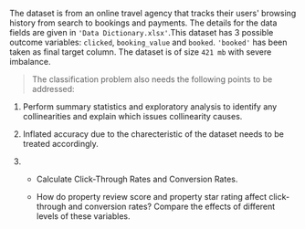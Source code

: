 
The dataset is from an online travel agency that tracks their users' browsing history from search to
bookings and payments. The details for the data fields are given in ```'Data Dictionary.xlsx'```.This dataset has 3 possible outcome variables: ```clicked```, ```booking_value``` and ```booked```. ```'booked'``` has been taken as final target column. The dataset is of size ```421 mb``` with severe imbalance.


> The classification problem also needs the following points to be addressed: 

1.   Perform summary statistics and exploratory analysis to identify any collinearities and explain which issues collinearity causes.

2.   Inflated accuracy due to the charecteristic of the dataset needs to be treated accordingly.

3.  *  Calculate Click-Through Rates and Conversion Rates.

    *  How do property review score and property star rating affect click-through and conversion rates? Compare the effects of different levels of these variables.    
